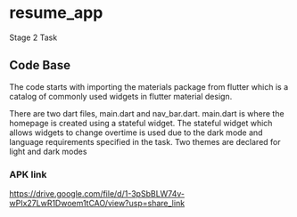 # resume_app

Stage 2 Task

## Code Base
The code starts with importing the materials package from flutter which is a catalog of commonly
used widgets in flutter material design.

There are two dart files, main.dart and nav_bar.dart.
main.dart is where the homepage is created using a stateful widget.
The stateful widget which allows widgets to change overtime is used due to the dark mode and language requirements
specified in the task. Two themes are declared for light and dark modes









### APK link
https://drive.google.com/file/d/1-3pSbBLW74v-wPIx27LwR1Dwoem1tCAO/view?usp=share_link

